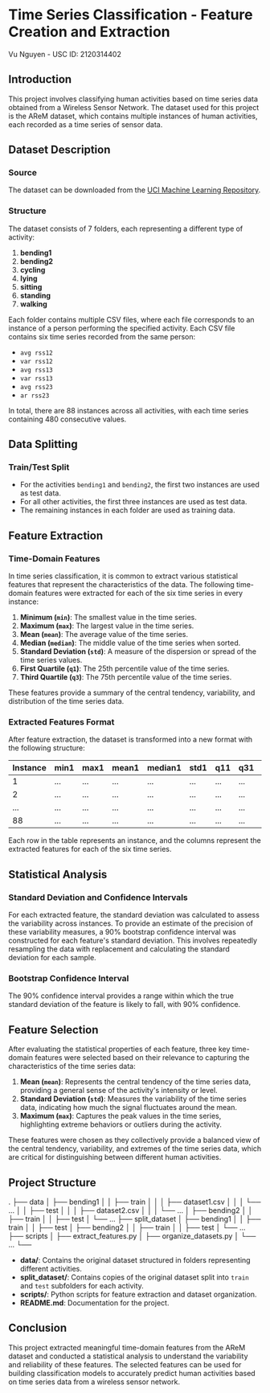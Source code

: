 # Time Series Classification - Feature Creation and Extraction
Vu Nguyen - USC ID: 2120314402

## Introduction

This project involves classifying human activities based on time series data obtained from a Wireless Sensor Network. The dataset used for this project is the AReM dataset, which contains multiple instances of human activities, each recorded as a time series of sensor data.

## Dataset Description

### Source
The dataset can be downloaded from the [UCI Machine Learning Repository](https://archive.ics.uci.edu/ml/datasets/Activity+Recognition+system+based+on+Multisensor+data+fusion+%28AReM%29).

### Structure
The dataset consists of 7 folders, each representing a different type of activity:

1. **bending1**
2. **bending2**
3. **cycling**
4. **lying**
5. **sitting**
6. **standing**
7. **walking**

Each folder contains multiple CSV files, where each file corresponds to an instance of a person performing the specified activity. Each CSV file contains six time series recorded from the same person:

- `avg rss12`
- `var rss12`
- `avg rss13`
- `var rss13`
- `avg rss23`
- `ar rss23`

In total, there are 88 instances across all activities, with each time series containing 480 consecutive values.

## Data Splitting

### Train/Test Split

- For the activities `bending1` and `bending2`, the first two instances are used as test data.
- For all other activities, the first three instances are used as test data.
- The remaining instances in each folder are used as training data.

## Feature Extraction

### Time-Domain Features

In time series classification, it is common to extract various statistical features that represent the characteristics of the data. The following time-domain features were extracted for each of the six time series in every instance:

1. **Minimum (`min`)**: The smallest value in the time series.
2. **Maximum (`max`)**: The largest value in the time series.
3. **Mean (`mean`)**: The average value of the time series.
4. **Median (`median`)**: The middle value of the time series when sorted.
5. **Standard Deviation (`std`)**: A measure of the dispersion or spread of the time series values.
6. **First Quartile (`q1`)**: The 25th percentile value of the time series.
7. **Third Quartile (`q3`)**: The 75th percentile value of the time series.

These features provide a summary of the central tendency, variability, and distribution of the time series data.

### Extracted Features Format

After feature extraction, the dataset is transformed into a new format with the following structure:

| Instance | min1 | max1 | mean1 | median1 | std1 | q11 | q31 | ... | min6 | max6 | mean6 | median6 | std6 | q16 | q36 |
|----------|------|------|-------|---------|------|-----|-----|-----|------|------|-------|---------|------|-----|-----|
| 1        | ...  | ...  | ...   | ...     | ...  | ... | ... | ... | ...  | ...  | ...   | ...     | ...  | ... | ... |
| 2        | ...  | ...  | ...   | ...     | ...  | ... | ... | ... | ...  | ...  | ...   | ...     | ...  | ... | ... |
| ...      | ...  | ...  | ...   | ...     | ...  | ... | ... | ... | ...  | ...  | ...   | ...     | ...  | ... | ... |
| 88       | ...  | ...  | ...   | ...     | ...  | ... | ... | ... | ...  | ...  | ...   | ...     | ...  | ... | ... |

Each row in the table represents an instance, and the columns represent the extracted features for each of the six time series.

## Statistical Analysis

### Standard Deviation and Confidence Intervals

For each extracted feature, the standard deviation was calculated to assess the variability across instances. To provide an estimate of the precision of these variability measures, a 90% bootstrap confidence interval was constructed for each feature's standard deviation. This involves repeatedly resampling the data with replacement and calculating the standard deviation for each sample.

### Bootstrap Confidence Interval
The 90% confidence interval provides a range within which the true standard deviation of the feature is likely to fall, with 90% confidence.

## Feature Selection

After evaluating the statistical properties of each feature, three key time-domain features were selected based on their relevance to capturing the characteristics of the time series data:

1. **Mean (`mean`)**: Represents the central tendency of the time series data, providing a general sense of the activity's intensity or level.
2. **Standard Deviation (`std`)**: Measures the variability of the time series data, indicating how much the signal fluctuates around the mean.
3. **Maximum (`max`)**: Captures the peak values in the time series, highlighting extreme behaviors or outliers during the activity.

These features were chosen as they collectively provide a balanced view of the central tendency, variability, and extremes of the time series data, which are critical for distinguishing between different human activities.

## Project Structure
. ├── data │ ├── bending1 │ │ ├── train │ │ │ ├── dataset1.csv │ │ │ └── ... │ │ ├── test │ │ │ ├── dataset2.csv │ │ │ └── ... │ ├── bending2 │ │ ├── train │ │ ├── test │ └── ... ├── split_dataset │ ├── bending1 │ │ ├── train │ │ ├── test │ ├── bending2 │ │ ├── train │ │ ├── test │ └── ... ├── scripts │ ├── extract_features.py │ ├── organize_datasets.py │ └── ... └──


- **data/**: Contains the original dataset structured in folders representing different activities.
- **split_dataset/**: Contains copies of the original dataset split into `train` and `test` subfolders for each activity.
- **scripts/**: Python scripts for feature extraction and dataset organization.
- **README.md**: Documentation for the project.

## Conclusion

This project extracted meaningful time-domain features from the AReM dataset and conducted a statistical analysis to understand the variability and reliability of these features. The selected features can be used for building classification models to accurately predict human activities based on time series data from a wireless sensor network.


